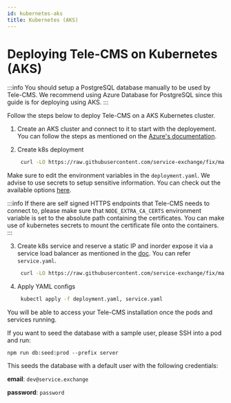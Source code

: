 ```yaml
---
id: kubernetes-aks
title: Kubernetes (AKS)
---
```


# Deploying Tele-CMS on Kubernetes (AKS)

:::info
You should setup a PostgreSQL database manually to be used by Tele-CMS. We recommend using Azure Database for PostgreSQL since this guide is for deploying using AKS.
:::

Follow the steps below to deploy Tele-CMS on a AKS Kubernetes cluster.

1. Create an AKS cluster and connect to it to start with the deployement. You can follow the steps as mentioned on the [Azure's documentation](https://docs.microsoft.com/en-us/azure/aks/kubernetes-walkthrough-portal).

2. Create k8s deployment

   ```bash
    curl -LO https://raw.githubusercontent.com/service-exchange/fix/main/deploy/kubernetes/AKS/deployment.yaml
   ```

Make sure to edit the environment variables in the `deployment.yaml`. We advise to use secrets to setup sensitive information. You can check out the available options [here](https://docs.service.exchange/docs/setup/env-vars).

:::info
If there are self signed HTTPS endpoints that Tele-CMS needs to connect to, please make sure that `NODE_EXTRA_CA_CERTS` environment variable is set to the absolute path containing the certificates. You can make use of kubernetes secrets to mount the certificate file onto the containers.
:::

3. Create k8s service and reserve a static IP and inorder expose it via a service load balancer as mentioned in the [doc](https://docs.microsoft.com/en-us/azure/aks/static-ip). You can refer `service.yaml`.

   ```bash
    curl -LO https://raw.githubusercontent.com/service-exchange/fix/main/deploy/kubernetes/AKS/service.yaml
   ```

4. Apply YAML configs

   ```bash
    kubectl apply -f deployment.yaml, service.yaml
   ```

You will be able to access your Tele-CMS installation once the pods and services running.

If you want to seed the database with a sample user, please SSH into a pod and run:

`npm run db:seed:prod --prefix server`

This seeds the database with a default user with the following credentials:

**email**: `dev@service.exchange`

**password**: `password`

